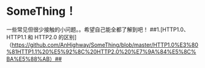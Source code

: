 # SomeThing！
一些常见但很少接触的小问题。。希望自己能全都了解到吧！
##1.[HTTP1.0、HTTP1.1 和 HTTP2.0 的区别]（https://github.com/AnHighway/SomeThing/blob/master/HTTP1.0%E3%80%81HTTP1.1%20%E5%92%8C%20HTTP2.0%20%E7%9A%84%E5%8C%BA%E5%88%AB）##
